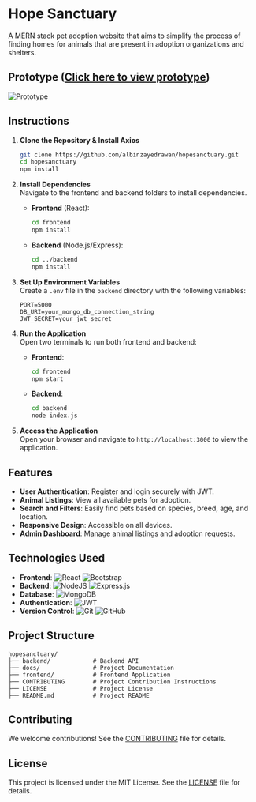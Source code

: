# Hope Sanctuary

A MERN stack pet adoption website that aims to simplify the process of finding homes for animals that are present in adoption organizations and shelters.

## Prototype ([Click here to view prototype](https://www.figma.com/proto/yzr3Eu2ofZpj0sE7i9X94T/Prototype?node-id=22-5&node-type=canvas&t=eDp9Pvd3tUS5nhLi-1&scaling=contain&content-scaling=fixed&page-id=0%3A1&starting-point-node-id=22%3A5))

![Prototype](https://github.com/user-attachments/assets/e1104c54-df27-429f-b82e-50aa7982f2d4)

## Instructions

1. **Clone the Repository & Install Axios**  

   ```bash
   git clone https://github.com/albinzayedrawan/hopesanctuary.git
   cd hopesanctuary
   npm install
   ```

2. **Install Dependencies**  
   Navigate to the frontend and backend folders to install dependencies.  
   - **Frontend** (React):  
  
     ```bash
     cd frontend
     npm install
     ```

   - **Backend** (Node.js/Express):  
  
     ```bash
     cd ../backend
     npm install
     ```

3. **Set Up Environment Variables**  
   Create a `.env` file in the `backend` directory with the following variables:  

   ```env
   PORT=5000
   DB_URI=your_mongo_db_connection_string
   JWT_SECRET=your_jwt_secret
   ```

4. **Run the Application**  
   Open two terminals to run both frontend and backend:  
   - **Frontend**:

     ```bash
     cd frontend
     npm start
     ```

   - **Backend**:  
  
     ```bash
     cd backend
     node index.js
     ```

5. **Access the Application**  
   Open your browser and navigate to `http://localhost:3000` to view the application.

## Features

- **User Authentication**: Register and login securely with JWT.
- **Animal Listings**: View all available pets for adoption.
- **Search and Filters**: Easily find pets based on species, breed, age, and location.
- **Responsive Design**: Accessible on all devices.
- **Admin Dashboard**: Manage animal listings and adoption requests.

## Technologies Used

- **Frontend**: ![React](https://img.shields.io/badge/react-%2320232a.svg?style=for-the-badge&logo=react&logoColor=%2361DAFB) ![Bootstrap](https://img.shields.io/badge/Bootstrap-7952B3?style=for-the-badge&logo=bootstrap&logoColor=white)
- **Backend**: ![NodeJS](https://img.shields.io/badge/node.js-6DA55F?style=for-the-badge&logo=node.js&logoColor=white) ![Express.js](https://img.shields.io/badge/express.js-%23404d59.svg?style=for-the-badge&logo=express&logoColor=%2361DAFB)
- **Database**: ![MongoDB](https://img.shields.io/badge/MongoDB-%234ea94b.svg?style=for-the-badge&logo=mongodb&logoColor=white)
- **Authentication**: ![JWT](https://img.shields.io/badge/JWT-black?style=for-the-badge&logo=JSON%20web%20tokens)
- **Version Control**: ![Git](https://img.shields.io/badge/Git-F05032?style=for-the-badge&logo=git&logoColor=white) ![GitHub](https://img.shields.io/badge/GitHub-181717?style=for-the-badge&logo=github&logoColor=white)

## Project Structure

```plaintext
hopesanctuary/
├── backend/            # Backend API
├── docs/               # Project Documentation
├── frontend/           # Frontend Application
├── CONTRIBUTING        # Project Contribution Instructions
├── LICENSE             # Project License
├── README.md           # Project README
```

## Contributing

We welcome contributions! See the [CONTRIBUTING](CONTRIBUTING.md) file for details.

## License

This project is licensed under the MIT License. See the [LICENSE](LICENSE) file for details.

